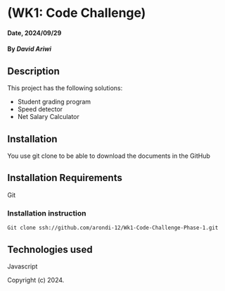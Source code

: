 # (WK1: Code Challenge)

#### Date, 2024/09/29

#### By *David Ariwi*

## Description
This project has the following solutions:
- Student grading program
- Speed detector
- Net Salary Calculator


## Installation
You use git clone to be able to download the documents in the GitHub

## Installation Requirements
Git

### Installation instruction
```
Git clone ssh://github.com/arondi-12/Wk1-Code-Challenge-Phase-1.git 

```



## Technologies used
Javascript



Copyright (c) 2024.



